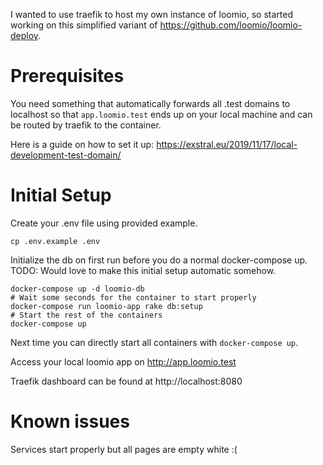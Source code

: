 I wanted to use traefik to host my own instance of loomio, so started working on this simplified variant of https://github.com/loomio/loomio-deploy.

# Prerequisites
You need something that automatically forwards all .test domains to localhost so that `app.loomio.test` ends up on your local machine and can be routed by traefik to the container.

Here is a guide on how to set it up: https://exstral.eu/2019/11/17/local-development-test-domain/


# Initial Setup
Create your .env file using provided example.
```
cp .env.example .env
```

Initialize the db on first run before you do a normal docker-compose up.
TODO: Would love to make this initial setup automatic somehow.
```
docker-compose up -d loomio-db
# Wait some seconds for the container to start properly
docker-compose run loomio-app rake db:setup
# Start the rest of the containers
docker-compose up
```

Next time you can directly start all containers with `docker-compose up`. 

Access your local loomio app on http://app.loomio.test

Traefik dashboard can be found at http://localhost:8080


# Known issues
Services start properly but all pages are empty white :(